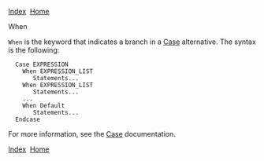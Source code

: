 [Index](index.html)  [Home](getting-started_home.html)

When

`When` is the keyword that indicates a branch in a [Case](4gl_case.html) alternative. The syntax is the following:

```
  Case EXPRESSION
    When EXPRESSION_LIST
       Statements...
    When EXPRESSION_LIST
       Statements...
    ...
    When Default
       Statements...
  Endcase
```

  
For more information, see the [Case](4gl_case.html) documentation.  

[Index](index.html)  [Home](getting-started_home.html)